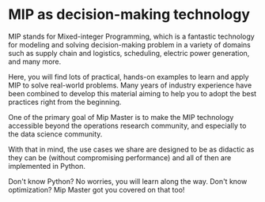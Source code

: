 # MIP as decision-making technology
MIP stands for Mixed-integer Programming, which is a fantastic 
technology for modeling and solving decision-making problem in a 
variety of domains such as supply chain and logistics, scheduling,
electric power generation, and many more.

Here, you will find lots of practical, hands-on examples to 
learn and apply MIP to solve real-world problems. Many years of
industry experience have been combined to develop this material
aiming to help you to adopt the best practices right from the 
beginning.

One of the primary goal of Mip Master is to make the MIP
technology accessible beyond the operations research community,
and especially to the data science community.

With that in mind, the use cases we share are designed to be
as didactic as they can be (without compromising performance)
and all of then are implemented in Python.

Don't know Python? No worries, you will learn along the way.
Don't know optimization? Mip Master got you covered on that too!
